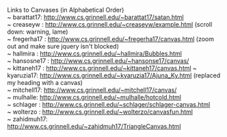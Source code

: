 Links to Canvases (in Alphabetical Order)  
 ~ barattat17: http://www.cs.grinnell.edu/~barattat17/satan.html  
 ~ creaseyw  : http://www.cs.grinnell.edu/~creaseyw/example.html (scroll down: warning, lame)  
 ~ fregerha17 : http://www.cs.grinnell.edu/~fregerha17/canvas.html (zoom out and make sure jquery isn't blocked)  
 ~ hallmira : http://www.cs.grinnell.edu/~hallmira/Bubbles.html  
 ~ hansosne17 : http://www.cs.grinnell.edu/~hansonse17/canvas/  
 ~ kittaneh17 : http://www.cs.grinnell.edu/~kittaneh17/canvas.html
 ~ kyaruzia17: http://www.cs.grinnell.edu/~kyaruzia17/Ajuna_Ky.html (replaced my heading with a canvas)  
 ~ mitchell17: http://www.cs.grinnell.edu/~mitchell17/canvas/  
 ~ mulhalle: http://www.cs.grinnell.edu/~mulhalle/hotcold.html  
 ~ schlager  : http://www.cs.grinnell.edu/~schlager/schlager-canvas.html  
 ~ wolterzo  : http://www.cs.grinnell.edu/~wolterzo/canvasfun.html   
 ~ zahidmuh17: http://www.cs.grinnell.edu/~zahidmuh17/TriangleCanvas.html  

